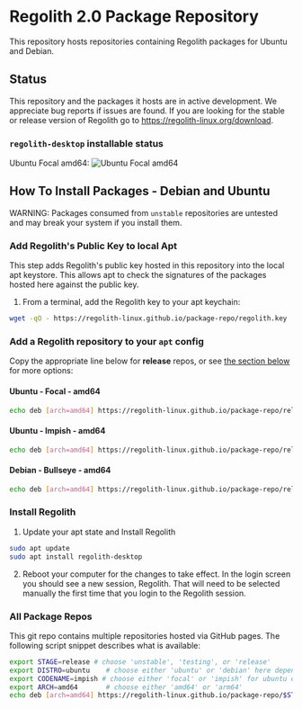 # Regolith 2.0 Package Repository

This repository hosts repositories containing Regolith packages for Ubuntu and Debian.  

## Status

This repository and the packages it hosts are in active development.  We appreciate bug reports if issues are found.  If you are looking for the stable or release version of Regolith go to https://regolith-linux.org/download.

### `regolith-desktop` installable status

Ubuntu Focal amd64: ![Ubuntu Focal amd64](https://github.com/regolith-linux/package-repo/actions/workflows/test-desktop-installable.yml/badge.svg)


## How To Install Packages - Debian and Ubuntu

WARNING: Packages consumed from `unstable` repositories are untested and may break your system if you install them.
### Add Regolith's Public Key to local Apt

This step adds Regolith's public key hosted in this repository into the local apt keystore.  This allows apt to check the signatures of the packages hosted here against the public key.

1. From a terminal, add the Regolith key to your apt keychain:

```bash
wget -qO - https://regolith-linux.github.io/package-repo/regolith.key | sudo apt-key add -
```

### Add a Regolith repository to your `apt` config

Copy the appropriate line below for **release** repos, or see [the section below](#all-package-repos) for more options:

#### Ubuntu - Focal - amd64

```bash
echo deb [arch=amd64] https://regolith-linux.github.io/package-repo/release/ubuntu/focal/amd64 focal main | sudo tee /etc/apt/sources.list.d/regolith.list
```

#### Ubuntu - Impish - amd64

```bash
echo deb [arch=amd64] https://regolith-linux.github.io/package-repo/release/ubuntu/impish/amd64 impish main | sudo tee /etc/apt/sources.list.d/regolith.list
```

#### Debian - Bullseye - amd64

```bash
echo deb [arch=amd64] https://regolith-linux.github.io/package-repo/release/debian/bullseye/amd64 bullseye main | sudo tee /etc/apt/sources.list.d/regolith.list
```

### Install Regolith

1. Update your apt state and Install Regolith

```bash
sudo apt update
sudo apt install regolith-desktop
```

2. Reboot your computer for the changes to take effect.  In the login screen you should see a new session, Regolith.  That will need to be selected manually the first time that you login to the Regolith session.


### All Package Repos

This git repo contains multiple repositories hosted via GitHub pages.  The following script snippet describes what is available:

```bash
export STAGE=release # choose 'unstable', 'testing', or 'release'
export DISTRO=ubuntu    # choose either 'ubuntu' or 'debian' here depending on system installing into
export CODENAME=impish # choose either 'focal' or 'impish' for ubuntu or 'bullseye' for debian
export ARCH=amd64       # choose either 'amd64' or 'arm64'
echo deb [arch=amd64] https://regolith-linux.github.io/package-repo/$STAGE/$DISTRO/$CODENAME/$ARCH $CODENAME main | sudo tee /etc/apt/sources.list.d/regolith.list
```
